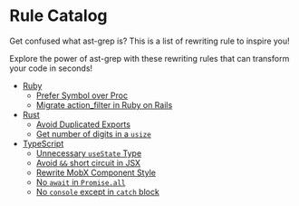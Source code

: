 # Rule Catalog

Get confused what ast-grep is? This is a list of rewriting rule to inspire you!

Explore the power of ast-grep with these rewriting rules that can transform your code in seconds!

* [Ruby](/catalog/ruby/)
  * [Prefer Symbol over Proc](/catalog/ruby/#prefer-symbol-over-proc)
  * [Migrate action_filter in Ruby on Rails](/catalog/ruby/#migrate-action-filter-in-ruby-on-rails)
* [Rust](/catalog/rust/)
  * [Avoid Duplicated Exports](/catalog/rust/#avoid-duplicated-exports)
  * [Get number of digits in a `usize`](/catalog/rust/#get-number-of-digits-in-a-usize)
* [TypeScript](/catalog/typescript/)
  * [Unnecessary `useState` Type](/catalog/typescript/#unnecessary-usestate-type)
  * [Avoid `&&` short circuit in JSX](/catalog/typescript/#avoid-short-circuit-in-jsx)
  * [Rewrite MobX Component Style](/catalog/typescript/#rewrite-mobx-component-style)
  * [No `await` in `Promise.all`](/catalog/typescript/#no-await-in-promise-all-array)
  * [No `console` except in `catch` block](/catalog/typescript/#no-console-except-in-catch-block)